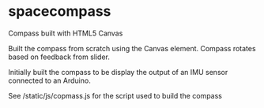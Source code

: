 # spacecompass
Compass built with HTML5 Canvas

Built the compass from scratch using the Canvas element. Compass rotates based on feedback from slider.

Initially built the compass to be display the output of an IMU sensor connected to an Arduino.

See /static/js/copmass.js for the script used to build the compass

